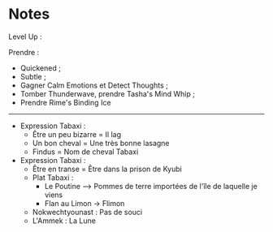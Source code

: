 # Notes

Level Up :

Prendre : 
* Quickened ;
* Subtle ;
* Gagner Calm Emotions et Detect Thoughts ;
* Tomber Thunderwave, prendre Tasha's Mind Whip ;
* Prendre Rime's Binding Ice

---

* Expression Tabaxi : 
    * Être un peu bizarre = Il lag
    * Un bon cheval = Une très bonne lasagne
    * Findus = Nom de cheval Tabaxi
* Expression Tabaxi :
    * Être en transe = Être dans la prison de Kyubi
    * Plat Tabaxi : 
        * Le Poutine --> Pommes de terre importées de l'île de laquelle je viens
        * Flan au Limon -> Flimon
    * Nokwechtyounast : Pas de souci
    * L'Ammek : La Lune

